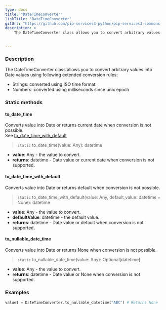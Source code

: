```yaml
---
type: docs
title: "DateTimeConverter"
linkTitle: "DateTimeConverter"
gitUrl: "https://github.com/pip-services3-python/pip-services3-commons-python"
description: > 
    The DateTimeConverter class allows you to convert arbitrary values into Date values using extended conversion rules.

    
---
```


### Description    

The DateTimeConverter class allows you to convert arbitrary values into Date values using following extended conversion rules:
- Strings: converted using ISO time format
- Numbers: converted using milliseconds since unix epoch

### Static methods

#### to_date_time
Converts value into Date or returns current date when conversion is not possible.  
See [to_date_time_with_default](#to_date_time_with_default)

> `static` to_date_time(value: Any): datetime

- **value**: Any - the value to convert.
- **returns**: datetime - Date value or current date when conversion is not supported.

#### to_date_time_with_default
Converts value into Date or returns default when conversion is not possible.

> `static` to_date_time_with_default(value: Any, default_value: datetime = None): datetime

- **value**: Any - the value to convert.
- **defaultValue**: datetime - the default value.
- **returns**: datetime - Date value or default when conversion is not supported.

#### to_nullable_date_time
Converts value into Date or returns None when conversion is not possible.

> `static` to_nullable_date_time(value: Any): Optional[datetime]

- **value**: Any - the value to convert.
- **returns**: datetime - Date value or None when conversion is not supported.

### Examples

```python
value1 = DateTimeConverter.to_nullable_datetime("ABC") # Returns None

```
